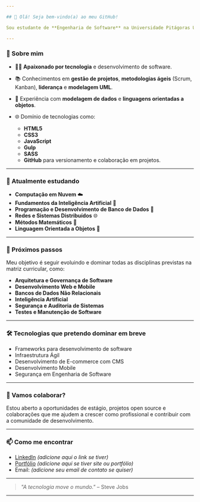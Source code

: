 ```yaml
---

## 👋 Olá! Seja bem-vindo(a) ao meu GitHub!

Sou estudante de **Engenharia de Software** na Universidade Pitágoras Unopar Anhanguera, atualmente cursando o **4º semestre**. Apaixonado por tecnologia e inovação, estou sempre em busca de novos desafios e aprendizados.

---
```


### 🎯 Sobre mim

* 👨‍💻 **Apaixonado por tecnologia** e desenvolvimento de software.
* 📚 Conhecimentos em **gestão de projetos**, **metodologias ágeis** (Scrum, Kanban), **liderança** e **modelagem UML**.
* 💾 Experiência com **modelagem de dados** e **linguagens orientadas a objetos**.
* 🌐 Domínio de tecnologias como:

  * **HTML5**
  * **CSS3**
  * **JavaScript**
  * **Gulp**
  * **SASS**
  * **GitHub** para versionamento e colaboração em projetos.

---

### 🚀 Atualmente estudando

* **Computação em Nuvem** ☁️
* **Fundamentos da Inteligência Artificial** 🤖
* **Programação e Desenvolvimento de Banco de Dados** 💾
* **Redes e Sistemas Distribuídos** 🌐
* **Métodos Matemáticos** 🧮
* **Linguagem Orientada a Objetos** 🔄

---

### 🔮 Próximos passos

Meu objetivo é seguir evoluindo e dominar todas as disciplinas previstas na matriz curricular, como:

* **Arquitetura e Governança de Software**
* **Desenvolvimento Web e Mobile**
* **Bancos de Dados Não Relacionais**
* **Inteligência Artificial**
* **Segurança e Auditoria de Sistemas**
* **Testes e Manutenção de Software**

---

### 🛠️ Tecnologias que pretendo dominar em breve

* Frameworks para desenvolvimento de software
* Infraestrutura Ágil
* Desenvolvimento de E-commerce com CMS
* Desenvolvimento Mobile
* Segurança em Engenharia de Software

---

### 🤝 Vamos colaborar?

Estou aberto a oportunidades de estágio, projetos open source e colaborações que me ajudem a crescer como profissional e contribuir com a comunidade de desenvolvimento.

---

### 📫 Como me encontrar

* [LinkedIn](#) *(adicione aqui o link se tiver)*
* [Portfólio](#) *(adicione aqui se tiver site ou portfólio)*
* Email: *(adicione seu email de contato se quiser)*

---

> *"A tecnologia move o mundo."* – Steve Jobs

---
